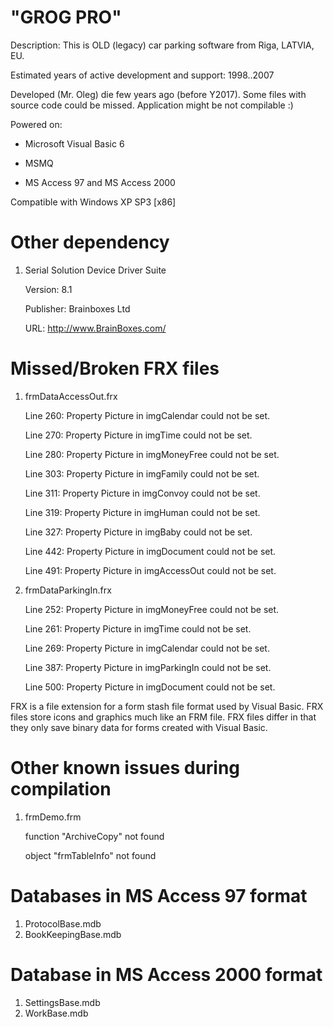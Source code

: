 # "GROG PRO"
Description: This is OLD (legacy) car parking software from Riga, LATVIA, EU. 

Estimated years of active development and support: 1998..2007

Developed (Mr. Oleg) die few years ago (before Y2017). 
Some files with source code could be missed. Application might be not compilable :)


Powered on:

- Microsoft Visual Basic 6

- MSMQ

- MS Access 97 and MS Access 2000


Compatible with Windows XP SP3 [x86] 


# Other dependency

1) Serial Solution Device Driver Suite

    Version: 8.1

    Publisher: Brainboxes Ltd

    URL: http://www.BrainBoxes.com/


# Missed/Broken FRX files


1) frmDataAccessOut.frx

    Line 260: Property Picture in imgCalendar could not be set.
  
    Line 270: Property Picture in imgTime could not be set.
  
    Line 280: Property Picture in imgMoneyFree could not be set.
  
    Line 303: Property Picture in imgFamily could not be set.
  
    Line 311: Property Picture in imgConvoy could not be set.
  
    Line 319: Property Picture in imgHuman could not be set.
  
    Line 327: Property Picture in imgBaby could not be set.
  
    Line 442: Property Picture in imgDocument could not be set.
  
    Line 491: Property Picture in imgAccessOut could not be set.
  

2) frmDataParkingIn.frx

    Line 252: Property Picture in imgMoneyFree could not be set.
  
    Line 261: Property Picture in imgTime could not be set.
  
    Line 269: Property Picture in imgCalendar could not be set.
  
    Line 387: Property Picture in imgParkingIn could not be set.
  
    Line 500: Property Picture in imgDocument could not be set.


FRX is a file extension for a form stash file format used by Visual Basic. 
FRX files store icons and graphics much like an FRM file. 
FRX files differ in that they only save binary data for forms created with Visual Basic.




# Other known issues during compilation

1) frmDemo.frm				

    function "ArchiveCopy" not found

    object "frmTableInfo" not found



# Databases in MS Access 97 format

1) ProtocolBase.mdb
2) BookKeepingBase.mdb


# Database in MS Access 2000 format

1) SettingsBase.mdb
2) WorkBase.mdb
